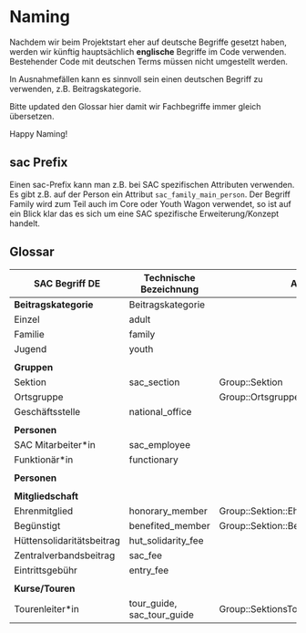 # Naming

Nachdem wir beim Projektstart eher auf deutsche Begriffe gesetzt haben, werden wir künftig hauptsächlich **englische** Begriffe im Code verwenden. Bestehender Code mit deutschen Terms müssen nicht umgestellt werden.

In Ausnahmefällen kann es sinnvoll sein einen deutschen Begriff zu verwenden, z.B. Beitragskategorie.

Bitte updated den Glossar hier damit wir Fachbegriffe immer gleich übersetzen.

Happy Naming!

## sac Prefix

Einen sac-Prefix kann man z.B. bei SAC spezifischen Attributen verwenden. Es gibt z.B. auf der Person ein Attribut `sac_family_main_person`. Der Begriff Family wird zum Teil auch im Core oder Youth Wagon verwendet, so ist auf ein Blick klar das es sich um eine SAC spezifische Erweiterung/Konzept handelt.

## Glossar

| SAC Begriff DE            | Technische Bezeichnung     | Ausnahmen                                   |
| ------------------------- | -------------------------- |---------------------------------------------|
| **Beitragskategorie**     | Beitragskategorie          |                                             |
| Einzel                    | adult                      |                                             |
| Familie                   | family                     |                                             |
| Jugend                    | youth                      |                                             |
|                           |                            |                                             |
| **Gruppen**               |                            |                                             |
| Sektion                   | sac_section                | Group::Sektion                              |
| Ortsgruppe                |                            | Group::Ortsgruppe                           |
| Geschäftsstelle           | national_office            |                                             |
|                           |                            |                                             |
| **Personen**              |                            |                                             |
| SAC Mitarbeiter*in        | sac_employee               |                                             |
| Funktionär*in             | functionary                |                                             |
|                           |                            |                                             |
| **Personen**              |                            |                                             |
|                           |                            |                                             |
| **Mitgliedschaft**        |                            |                                             |
| Ehrenmitglied             | honorary_member            | Group::Sektion::Ehrenmitglied               |
| Begünstigt                | benefited_member           | Group::Sektion::Beguenstigt                 |
| Hüttensolidaritätsbeitrag | hut_solidarity_fee         |                                             |
| Zentralverbandsbeitrag    | sac_fee                    |                                             |
| Eintrittsgebühr           | entry_fee                  |                                             |
|                           |                            |                                             |
| **Kurse/Touren**          |                            |                                             |
| Tourenleiter*in           | tour_guide, sac_tour_guide | Group::SektionsTourenUndKurse::Tourenleiter |
